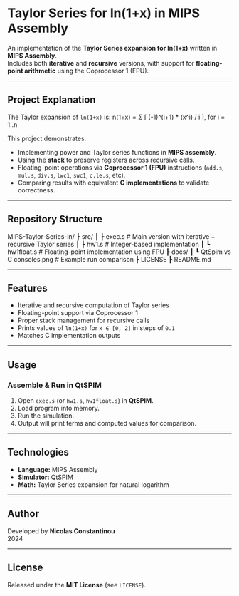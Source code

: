 # Taylor Series for ln(1+x) in MIPS Assembly

An implementation of the **Taylor Series expansion for ln(1+x)** written in **MIPS Assembly**.  
Includes both **iterative** and **recursive** versions, with support for **floating-point arithmetic** using the Coprocessor 1 (FPU).

---

## Project Explanation
The Taylor expansion of `ln(1+x)` is:
n(1+x) = Σ [ (-1)^(i+1) * (x^i) / i ], for i = 1..n

This project demonstrates:
- Implementing power and Taylor series functions in **MIPS assembly**.
- Using the **stack** to preserve registers across recursive calls.
- Floating-point operations via **Coprocessor 1 (FPU)** instructions (`add.s`, `mul.s`, `div.s`, `lwc1`, `swc1`, `c.le.s`, etc).
- Comparing results with equivalent **C implementations** to validate correctness.

---

## Repository Structure
MIPS-Taylor-Series-ln/
┣ src/
┃ ┣ exec.s # Main version with iterative + recursive Taylor series
┃ ┣ hw1.s # Integer-based implementation
┃ ┗ hw1float.s # Floating-point implementation using FPU
┣ docs/
┃ ┗ QtSpim vs C consoles.png # Example run comparison
┣ LICENSE
┣ README.md


---

## Features
- Iterative and recursive computation of Taylor series
- Floating-point support via Coprocessor 1
- Proper stack management for recursive calls
- Prints values of `ln(1+x)` for `x ∈ [0, 2]` in steps of `0.1`
- Matches C implementation outputs

---

## Usage

### Assemble & Run in QtSPIM
1. Open `exec.s` (or `hw1.s`, `hw1float.s`) in **QtSPIM**.
2. Load program into memory.
3. Run the simulation.
4. Output will print terms and computed values for comparison.

---

## Technologies
- **Language:** MIPS Assembly  
- **Simulator:** QtSPIM  
- **Math:** Taylor Series expansion for natural logarithm  

---

## Author
Developed by **Nicolas Constantinou**  
2024

---

## License
Released under the **MIT License** (see `LICENSE`).

